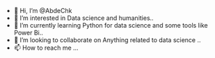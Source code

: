- 👋 Hi, I’m @AbdeChk
- 👀 I’m interested in Data science and humanities..
- 🌱 I’m currently learning Python for data science and some tools like Power Bi..
- 💞️ I’m looking to collaborate on Anything related to data science ..
- 📫 How to reach me ...

<!---
AbdeChk/AbdeChk is a ✨ special ✨ repository because its `README.md` (this file) appears on your GitHub profile.
You can click the Preview link to take a look at your changes.
--->
